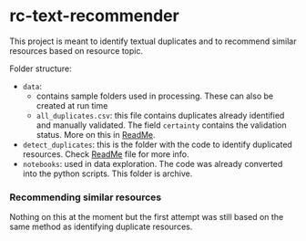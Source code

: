  # rc-text-recommender 
  
 This project is meant to identify textual duplicates and to recommend similar resources based on resource topic. 

 Folder structure: 
 - `data`: 
   - contains sample folders used in processing. These can also be created at run time
   - `all_duplicates.csv`: this file contains duplicates already identified and manually validated.  The field `certainty` contains the validation status. More on this in [ReadMe](./detect_duplicates/README.md). 
 - `detect_duplicates`: this is the folder with the code to identify duplicated resources. Check [ReadMe](./detect_duplicates/README.md) file for more info.
 - `notebooks`: used in data exploration. The code was already converted into the python scripts. This folder is archive. 
 
 ### Recommending similar resources 
 
 Nothing on this at the moment but the first attempt was still based on the same method as identifying duplicate resources. 


 
